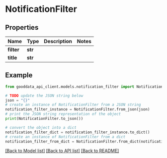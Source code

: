 # NotificationFilter


## Properties

Name | Type | Description | Notes
------------ | ------------- | ------------- | -------------
**filter** | **str** |  | 
**title** | **str** |  | 

## Example

```python
from gooddata_api_client.models.notification_filter import NotificationFilter

# TODO update the JSON string below
json = "{}"
# create an instance of NotificationFilter from a JSON string
notification_filter_instance = NotificationFilter.from_json(json)
# print the JSON string representation of the object
print(NotificationFilter.to_json())

# convert the object into a dict
notification_filter_dict = notification_filter_instance.to_dict()
# create an instance of NotificationFilter from a dict
notification_filter_from_dict = NotificationFilter.from_dict(notification_filter_dict)
```
[[Back to Model list]](../README.md#documentation-for-models) [[Back to API list]](../README.md#documentation-for-api-endpoints) [[Back to README]](../README.md)


